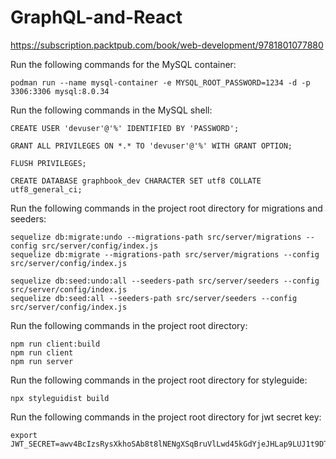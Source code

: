 # GraphQL-and-React

https://subscription.packtpub.com/book/web-development/9781801077880

Run the following commands for the MySQL container:
```shell
podman run --name mysql-container -e MYSQL_ROOT_PASSWORD=1234 -d -p 3306:3306 mysql:8.0.34
```

Run the following commands in the MySQL shell:
```text
CREATE USER 'devuser'@'%' IDENTIFIED BY 'PASSWORD';

GRANT ALL PRIVILEGES ON *.* TO 'devuser'@'%' WITH GRANT OPTION;

FLUSH PRIVILEGES;

CREATE DATABASE graphbook_dev CHARACTER SET utf8 COLLATE utf8_general_ci;
```

Run the following commands in the project root directory for migrations and seeders:
```shell
sequelize db:migrate:undo --migrations-path src/server/migrations --config src/server/config/index.js
sequelize db:migrate --migrations-path src/server/migrations --config src/server/config/index.js

sequelize db:seed:undo:all --seeders-path src/server/seeders --config src/server/config/index.js
sequelize db:seed:all --seeders-path src/server/seeders --config src/server/config/index.js
```

Run the following commands in the project root directory:
```shell
npm run client:build
npm run client
npm run server
```

Run the following commands in the project root directory for styleguide:
```shell
npx styleguidist build
```

Run the following commands in the project root directory for jwt secret key:
```shell
export JWT_SECRET=awv4BcIzsRysXkhoSAb8t8lNENgXSqBruVlLwd45kGdYjeJHLap9LUJ1t9DTdw36DvLcWs3qEkPyCY6vOyNljlh2Er952h2gDzYwG82rs1qfTzdVIg89KTaQ4SWI1YGY
```